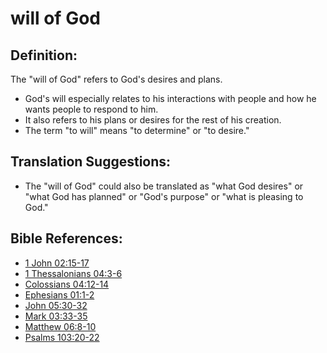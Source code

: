 # will of God #

## Definition: ##

The "will of God" refers to God's desires and plans.
 
* God's will especially  relates to his interactions with people and how he wants people to respond to him.
* It also refers to his plans or desires for the rest of his creation.
* The term "to will" means "to determine" or "to desire."

## Translation Suggestions: ##

* The "will of God" could also be translated as "what God desires" or "what God has planned" or "God's purpose" or "what is pleasing to God."

## Bible References: ##

* [1 John 02:15-17](en/tn/1jn/help/02/15)
* [1 Thessalonians 04:3-6](en/tn/1th/help/04/03)
* [Colossians 04:12-14](en/tn/col/help/04/12)
* [Ephesians 01:1-2](en/tn/eph/help/01/01)
* [John 05:30-32](en/tn/jhn/help/05/30)
* [Mark 03:33-35](en/tn/mrk/help/03/33)
* [Matthew 06:8-10](en/tn/mat/help/06/08)
* [Psalms 103:20-22](en/tn/psa/help/103/20)